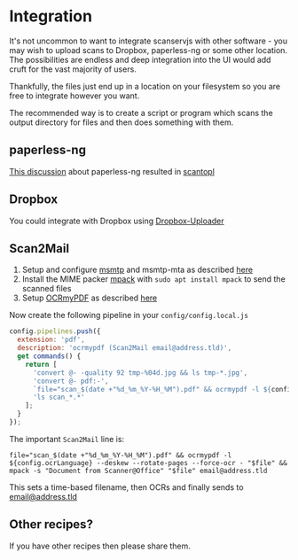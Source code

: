 # Integration

It's not uncommon to want to integrate scanservjs with other software - you may
wish to upload scans to Dropbox, paperless-ng or some other location. The
possibilities are endless and deep integration into the UI would add cruft for
the vast majority of users.

Thankfully, the files just end up in a location on your filesystem so you are
free to integrate however you want.

The recommended way is to create a script or program which scans the output
directory for files and then does something with them.

## paperless-ng

[This discussion](https://github.com/sbs20/scanservjs/issues/351#issuecomment-913858423)
about paperless-ng resulted in
[scantopl](https://github.com/Celedhrim/scantopl)

## Dropbox

You could integrate with Dropbox using
[Dropbox-Uploader](https://github.com/andreafabrizi/Dropbox-Uploader)

## Scan2Mail

1. Setup and configure [msmtp](https://wiki.debian.org/msmtp) and msmtp-mta as
   described
   [here](https://decatec.de/linux/linux-einfach-e-mails-versenden-mit-msmtp/)
2. Install the MIME packer [mpack](https://linux.die.net/man/1/mpack) with
   `sudo apt install mpack` to send the scanned files
3. Setup [OCRmyPDF](https://github.com/jbarlow83/OCRmyPDF) as described
   [here](https://ocrmypdf.readthedocs.io/en/latest/installation.html)

Now create the following pipeline in your `config/config.local.js`

```javascript
config.pipelines.push({
  extension: 'pdf',
  description: 'ocrmypdf (Scan2Mail email@address.tld)',
  get commands() {
    return [
      'convert @- -quality 92 tmp-%04d.jpg && ls tmp-*.jpg',
      'convert @- pdf:-',
      `file="scan_$(date +"%d_%m_%Y-%H_%M").pdf" && ocrmypdf -l ${config.ocrLanguage} --deskew --rotate-pages --force-ocr - "$file" && mpack -s "Document from Scanner@Office" "$file" email@address.tld`,
      'ls scan_*.*'
    ];
  }
});
```

The important `Scan2Mail` line is:

```
file="scan_$(date +"%d_%m_%Y-%H_%M").pdf" && ocrmypdf -l ${config.ocrLanguage} --deskew --rotate-pages --force-ocr - "$file" && mpack -s "Document from Scanner@Office" "$file" email@address.tld
```

This sets a time-based filename, then OCRs and finally sends to
email@address.tld

## Other recipes?

If you have other recipes then please share them.
